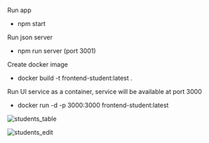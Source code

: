 Run app 

- npm start


Run json server 

- npm run server (port 3001)


Create docker image


- docker build -t frontend-student:latest .


Run UI service as a container, service will be available at port 3000


- docker run -d -p 3000:3000 frontend-student:latest



![students_table](https://github.com/user-attachments/assets/60c3f48a-e961-4041-ab0c-0ef3a4fca3d7)

![students_edit](https://github.com/user-attachments/assets/a8a3fd27-b211-4202-bd56-d8e5688e3dc1)







